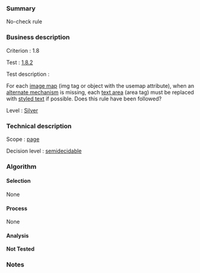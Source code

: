 ### Summary

No-check rule

### Business description

Criterion : 1.8

Test : [1.8.2](http://www.accessiweb.org/index.php/accessiweb-22-english-version.html#test-1-8-2)

Test description :

For each [image
map](http://www.braillenet.org/accessibilite/referentiel-aw21-en/glossaire.php#mImgReactive)
(img tag or object with the usemap attribute), when an [alternate
mechanism](http://www.braillenet.org/accessibilite/referentiel-aw21-en/glossaire.php#mMecaRempl)
is missing, each [text
area](http://www.braillenet.org/accessibilite/referentiel-aw21-en/glossaire.php#mZoneTexte)
(area tag) must be replaced with [styled
text](http://www.braillenet.org/accessibilite/referentiel-aw21-en/glossaire.php#mTexteStyle)
if possible. Does this rule have been followed?

Level : [Silver](/en/category/rules-design/accessiweb-11/level/argent)

### Technical description

Scope : [page](/en/category/rules-design/accessiweb-11/scope/page)

Decision level :
[semidecidable](/en/category/rules-design/accessiweb-11/decision-level/semidecidable)

### Algorithm

#### Selection

None

#### Process

None

#### Analysis

**Not Tested**

### Notes



